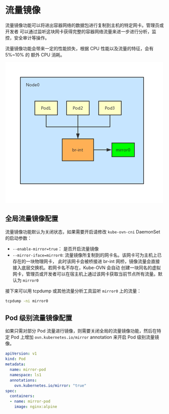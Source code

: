 # 流量镜像

流量镜像功能可以将进出容器网络的数据包进行复制到主机的特定网卡。管理员或开发者
可以通过监听这块网卡获得完整的容器网络流量来进一步进行分析，监控，安全审计等操作。

流量镜像功能会带来一定的性能损失，根据 CPU 性能以及流量的特征，会有 5%~10% 的
额外 CPU 消耗。

![mirror architecture](../static/mirror.png)

## 全局流量镜像配置

流量镜像功能默认为关闭状态，如果需要开启请修改 `kube-ovn-cni` DaemonSet 的启动参数：

- `--enable-mirror=true`： 是否开启流量镜像
- `--mirror-iface=mirror0`: 流量镜像所复制到的网卡名。该网卡可为主机上已存在的一块物理网卡，
此时该网卡会被桥接进 br-int 网桥，镜像流量会直接接入底层交换机。若网卡名不存在，Kube-OVN 会自动
创建一块同名的虚拟网卡，管理员或开发者可以在宿主机上通过该网卡获取当前节点所有流量。默认为 `mirror0`

接下来可以用 tcpdump 或其他流量分析工具监听 `mirror0` 上的流量：

```bash
tcpdump -ni mirror0
```

## Pod 级别流量镜像配置

如果只需对部分 Pod 流量进行镜像，则需要关闭全局的流量镜像功能，然后在特定 Pod 上增加
`ovn.kubernetes.io/mirror` annotation 来开启 Pod 级别流量镜像。

```yaml
apiVersion: v1
kind: Pod
metadata:
  name: mirror-pod
  namespace: ls1
  annotations:
    ovn.kubernetes.io/mirror: "true"
spec:
  containers:
  - name: mirror-pod
    image: nginx:alpine
```
